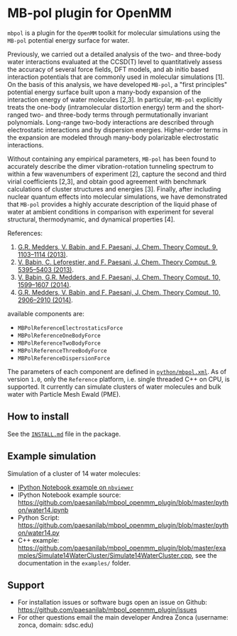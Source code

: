MB-pol plugin for OpenMM
=======================

`mbpol` is a plugin for the `OpenMM` toolkit for molecular simulations using the `MB-pol` potential energy surface for water.

Previously, we carried out a detailed analysis of the two- and three-body water interactions evaluated at the CCSD(T) level to quantitatively assess the accuracy of several force fields, DFT models, and ab initio based interaction potentials that are commonly used in molecular simulations [1]. On the basis of this analysis, we have developed `MB-pol`, a "first principles" potential energy surface built upon a many-body expansion of the interaction energy of water molecules [2,3]. In particular, `MB-pol` explicitly treats the one-body (intramolecular distortion energy) term and the short-ranged two- and three-body terms through permutationally invariant polynomials. Long-range two-body interactions are described through electrostatic interactions and by dispersion energies. Higher-order terms in the expansion are modeled through many-body polarizable electrostatic interactions.

Without containing any empirical parameters, `MB-pol` has been found to accurately describe the dimer vibration-rotation tunneling spectrum to within a few wavenumbers of experiment [2], capture the second and third virial coefficients [2,3], and obtain good agreement with benchmark calculations of cluster structures and energies [3]. Finally, after including nuclear quantum effects into molecular simulations, we have demonstrated that `MB-pol` provides a highly accurate description of the liquid phase of water at ambient conditions in comparison with experiment for several structural, thermodynamic, and dynamical properties [4].

References:

1. [G.R. Medders, V. Babin, and F. Paesani, J. Chem. Theory Comput. 9, 1103–1114 (2013)](http://pubs.acs.org/doi/abs/10.1021/ct300913g).
2. [V. Babin, C. Leforestier, and F. Paesani, J. Chem. Theory Comput. 9, 5395–5403 (2013)](http://pubs.acs.org/doi/abs/10.1021/ct400863t).
3. [V. Babin, G.R. Medders, and F. Paesani, J. Chem. Theory Comput. 10, 1599–1607 (2014)](http://pubs.acs.org/doi/abs/10.1021/ct500079y).
4. [G.R. Medders, V. Babin, and F. Paesani, J. Chem. Theory Comput. 10, 2906–2910 (2014)](http://pubs.acs.org/doi/abs/10.1021/ct5004115).


available components are:

* `MBPolReferenceElectrostaticsForce`
* `MBPolReferenceOneBodyForce`
* `MBPolReferenceTwoBodyForce`
* `MBPolReferenceThreeBodyForce`
* `MBPolReferenceDispersionForce`

The parameters of each component are defined in [`python/mbpol.xml`](https://github.com/paesanilab/mbpol_openmm_plugin/blob/master/python/mbpol.xml).
As of version `1.0`, only the `Reference` platform, i.e. single threaded C++ on CPU, is supported. It currently can simulate clusters of water molecules and bulk water with Particle Mesh Ewald (PME).

## How to install

See the [`INSTALL.md`](https://github.com/paesanilab/mbpol_openmm_plugin/blob/master/INSTALL.md) file in the package.

## Example simulation

Simulation of a cluster of 14 water molecules:

* [IPython Notebook example on `nbviewer`](http://nbviewer.ipython.org/gist/zonca/54c7040c1cf3f583930f)
* IPython Notebook example source: <https://github.com/paesanilab/mbpol_openmm_plugin/blob/master/python/water14.ipynb>
* Python Script: <https://github.com/paesanilab/mbpol_openmm_plugin/blob/master/python/water14.py>
* C++ example:
  <https://github.com/paesanilab/mbpol_openmm_plugin/blob/master/examples/Simulate14WaterCluster/Simulate14WaterCluster.cpp>, see the documentation in the `examples/` folder.

## Support

* For installation issues or software bugs open an issue on Github: <https://github.com/paesanilab/mbpol_openmm_plugin/issues>
* For other questions email the main developer Andrea Zonca (username: zonca, domain: sdsc.edu)
